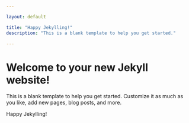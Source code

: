 ```yaml
---

layout: default

title: "Happy Jekylling!"
description: "This is a blank template to help you get started."

---
```


# Welcome to your new Jekyll website!

This is a blank template to help you get started. Customize it as much as you like, add new pages, blog posts, and more.

Happy Jekylling!